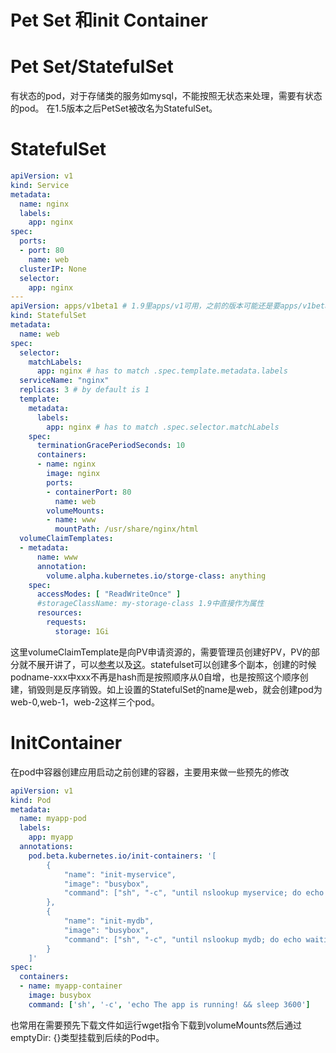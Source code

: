 # Pet Set 和init Container
# Pet Set/StatefulSet
有状态的pod，对于存储类的服务如mysql，不能按照无状态来处理，需要有状态的pod。
在1.5版本之后PetSet被改名为StatefulSet。
# StatefulSet
```yml
apiVersion: v1
kind: Service
metadata:
  name: nginx
  labels:
    app: nginx
spec:
  ports:
  - port: 80
    name: web
  clusterIP: None
  selector:
    app: nginx  
---
apiVersion: apps/v1beta1 # 1.9里apps/v1可用，之前的版本可能还是要apps/v1beta1
kind: StatefulSet
metadata:
  name: web
spec:
  selector:
    matchLabels:
      app: nginx # has to match .spec.template.metadata.labels
  serviceName: "nginx"
  replicas: 3 # by default is 1
  template:
    metadata:
      labels:
        app: nginx # has to match .spec.selector.matchLabels
    spec:
      terminationGracePeriodSeconds: 10
      containers:
      - name: nginx
        image: nginx
        ports:
        - containerPort: 80
          name: web
        volumeMounts:
        - name: www
          mountPath: /usr/share/nginx/html
  volumeClaimTemplates:
  - metadata:
      name: www
      annotation: 
        volume.alpha.kubernetes.io/storge-class: anything
    spec:
      accessModes: [ "ReadWriteOnce" ]
      #storageClassName: my-storage-class 1.9中直接作为属性
      resources:
        requests:
          storage: 1Gi
```
这里volumeClaimTemplate是向PV申请资源的，需要管理员创建好PV，PV的部分就不展开讲了，可以[参考](https://kubernetes.io/docs/concepts/storage/persistent-volumes/)以及[这](https://kubernetes.io/docs/tasks/configure-pod-container/configure-persistent-volume-storage/)。statefulset可以创建多个副本，创建的时候podname-xxx中xxx不再是hash而是按照顺序从0自增，也是按照这个顺序创建，销毁则是反序销毁。如上设置的StatefulSet的name是web，就会创建pod为web-0,web-1，web-2这样三个pod。
# InitContainer
在pod中容器创建应用启动之前创建的容器，主要用来做一些预先的修改
```yml
apiVersion: v1
kind: Pod
metadata:
  name: myapp-pod
  labels:
    app: myapp
  annotations:
    pod.beta.kubernetes.io/init-containers: '[
        {
            "name": "init-myservice",
            "image": "busybox",
            "command": ["sh", "-c", "until nslookup myservice; do echo waiting for myservice; sleep 2; done;"]
        },
        {
            "name": "init-mydb",
            "image": "busybox",
            "command": ["sh", "-c", "until nslookup mydb; do echo waiting for mydb; sleep 2; done;"]
        }
    ]'
spec:
  containers:
  - name: myapp-container
    image: busybox
    command: ['sh', '-c', 'echo The app is running! && sleep 3600']
```
也常用在需要预先下载文件如运行wget指令下载到volumeMounts然后通过emptyDir: {}类型挂载到后续的Pod中。
